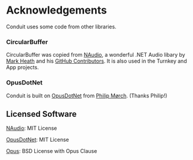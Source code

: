 # Acknowledgements
Conduit uses some code from other libraries.

### CircularBuffer
CircularBuffer was copied from [NAudio](https://www.github.com/naudio/naudio), a wonderful .NET Audio libary by [Mark Heath](https://github.com/markheath) and his [GitHub Contributors](https://github.com/naudio/NAudio/graphs/contributors). It is also used in the Turnkey and App projects.

### OpusDotNet
Conduit is built on [OpusDotNet](https://github.com/mrphil2105/OpusDotNet) from [Philip Mørch](https://github.com/mrphil2105). (Thanks Philip!)

## Licensed Software
[NAudio](https://www.github.com/naudio/naudio): MIT License

[OpusDotNet](https://github.com/mrphil2105/OpusDotNet): MIT License

[Opus](https://opus-codec.org/license/): BSD License with Opus Clause
